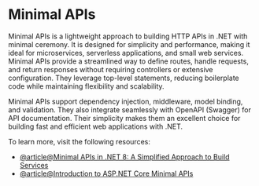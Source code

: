 # Minimal APIs

Minimal APIs is a lightweight approach to building HTTP APIs in .NET with minimal ceremony. It is designed for simplicity and performance, making it ideal for microservices, serverless applications, and small web services.
Minimal APIs provide a streamlined way to define routes, handle requests, and return responses without requiring controllers or extensive configuration. They leverage top-level statements, reducing boilerplate code while maintaining flexibility and scalability.

Minimal APIs support dependency injection, middleware, model binding, and validation. They also integrate seamlessly with OpenAPI (Swagger) for API documentation. Their simplicity makes them an excellent choice for building fast and efficient web applications with .NET.

To learn more, visit the following resources:

- [@article@Minimal APIs in .NET 8: A Simplified Approach to Build Services](https://medium.com/codenx/minimal-apis-in-net-8-a-simplified-approach-to-build-services-eb50df56819f)
- [@article@Introduction to ASP.NET Core Minimal APIs](https://blog.jetbrains.com/dotnet/2023/04/25/introduction-to-asp-net-core-minimal-apis/)
